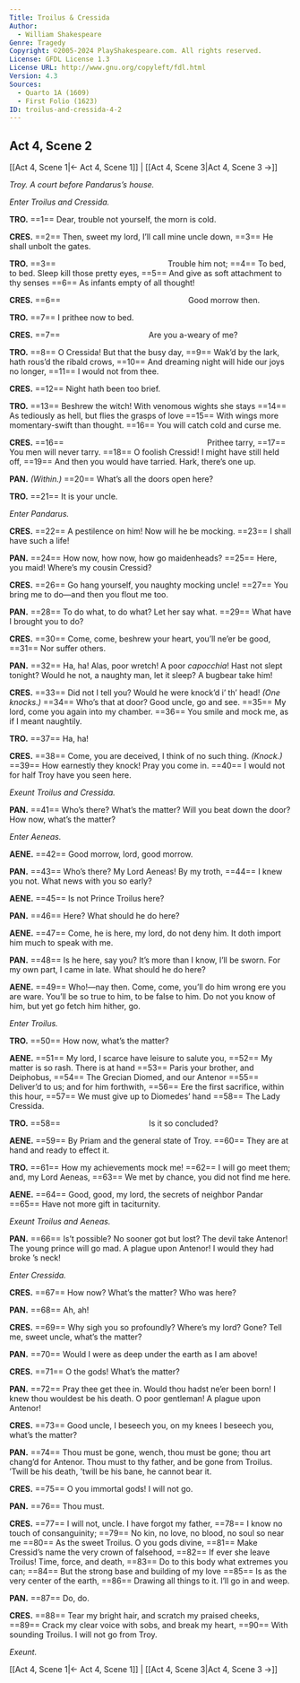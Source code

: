 ```yaml
---
Title: Troilus & Cressida
Author: 
  - William Shakespeare
Genre: Tragedy
Copyright: ©2005-2024 PlayShakespeare.com. All rights reserved.
License: GFDL License 1.3
License URL: http://www.gnu.org/copyleft/fdl.html
Version: 4.3
Sources:
  - Quarto 1A (1609)
  - First Folio (1623)
ID: troilus-and-cressida-4-2
---
```


## Act 4, Scene 2
[[Act 4, Scene 1|← Act 4, Scene 1]] | [[Act 4, Scene 3|Act 4, Scene 3 →]]

*Troy. A court before Pandarus’s house.*

*Enter Troilus and Cressida.*

**TRO.**
==1== Dear, trouble not yourself, the morn is cold.

**CRES.**
==2== Then, sweet my lord, I’ll call mine uncle down,
==3== He shall unbolt the gates.

**TRO.**
==3==               Trouble him not;
==4== To bed, to bed. Sleep kill those pretty eyes,
==5== And give as soft attachment to thy senses
==6== As infants empty of all thought!

**CRES.**
==6==                 Good morrow then.

**TRO.**
==7== I prithee now to bed.

**CRES.**
==7==            Are you a-weary of me?

**TRO.**
==8== O Cressida! But that the busy day,
==9== Wak’d by the lark, hath rous’d the ribald crows,
==10== And dreaming night will hide our joys no longer,
==11== I would not from thee.

**CRES.**
==12== Night hath been too brief.

**TRO.**
==13== Beshrew the witch! With venomous wights she stays
==14== As tediously as hell, but flies the grasps of love
==15== With wings more momentary-swift than thought.
==16== You will catch cold and curse me.

**CRES.**
==16==                   Prithee tarry,
==17== You men will never tarry.
==18== O foolish Cressid! I might have still held off,
==19== And then you would have tarried. Hark, there’s one up.

**PAN.**
*(Within.)*
==20== What’s all the doors open here?

**TRO.**
==21== It is your uncle.

*Enter Pandarus.*

**CRES.**
==22== A pestilence on him! Now will he be mocking.
==23== I shall have such a life!

**PAN.**
==24== How now, how now, how go maidenheads?
==25== Here, you maid! Where’s my cousin Cressid?

**CRES.**
==26== Go hang yourself, you naughty mocking uncle!
==27== You bring me to do—and then you flout me too.

**PAN.**
==28== To do what, to do what? Let her say what.
==29== What have I brought you to do?

**CRES.**
==30== Come, come, beshrew your heart, you’ll ne’er be good,
==31== Nor suffer others.

**PAN.**
==32== Ha, ha! Alas, poor wretch! A poor *capocchia*! Hast not slept tonight? Would he not, a naughty man, let it sleep? A bugbear take him!

**CRES.**
==33== Did not I tell you? Would he were knock’d i’ th’ head!
*(One knocks.)*
==34== Who’s that at door? Good uncle, go and see.
==35== My lord, come you again into my chamber.
==36== You smile and mock me, as if I meant naughtily.

**TRO.**
==37== Ha, ha!

**CRES.**
==38== Come, you are deceived, I think of no such thing.
*(Knock.)*
==39== How earnestly they knock! Pray you come in.
==40== I would not for half Troy have you seen here.

*Exeunt Troilus and Cressida.*

**PAN.**
==41== Who’s there? What’s the matter? Will you beat down the door? How now, what’s the matter?

*Enter Aeneas.*

**AENE.**
==42== Good morrow, lord, good morrow.

**PAN.**
==43== Who’s there? My Lord Aeneas! By my troth,
==44== I knew you not. What news with you so early?

**AENE.**
==45== Is not Prince Troilus here?

**PAN.**
==46== Here? What should he do here?

**AENE.**
==47== Come, he is here, my lord, do not deny him. It doth import him much to speak with me.

**PAN.**
==48== Is he here, say you? It’s more than I know, I’ll be sworn. For my own part, I came in late. What should he do here?

**AENE.**
==49== Who!—nay then. Come, come, you’ll do him wrong ere you are ware. You’ll be so true to him, to be false to him. Do not you know of him, but yet go fetch him hither, go.

*Enter Troilus.*

**TRO.**
==50== How now, what’s the matter?

**AENE.**
==51== My lord, I scarce have leisure to salute you,
==52== My matter is so rash. There is at hand
==53== Paris your brother, and Deiphobus,
==54== The Grecian Diomed, and our Antenor
==55== Deliver’d to us; and for him forthwith,
==56== Ere the first sacrifice, within this hour,
==57== We must give up to Diomedes’ hand
==58== The Lady Cressida.

**TRO.**
==58==            Is it so concluded?

**AENE.**
==59== By Priam and the general state of Troy.
==60== They are at hand and ready to effect it.

**TRO.**
==61== How my achievements mock me!
==62== I will go meet them; and, my Lord Aeneas,
==63== We met by chance, you did not find me here.

**AENE.**
==64== Good, good, my lord, the secrets of neighbor Pandar
==65== Have not more gift in taciturnity.

*Exeunt Troilus and Aeneas.*

**PAN.**
==66== Is’t possible? No sooner got but lost? The devil take Antenor! The young prince will go mad. A plague upon Antenor! I would they had broke ’s neck!

*Enter Cressida.*

**CRES.**
==67== How now? What’s the matter? Who was here?

**PAN.**
==68== Ah, ah!

**CRES.**
==69== Why sigh you so profoundly? Where’s my lord? Gone? Tell me, sweet uncle, what’s the matter?

**PAN.**
==70== Would I were as deep under the earth as I am above!

**CRES.**
==71== O the gods! What’s the matter?

**PAN.**
==72== Pray thee get thee in. Would thou hadst ne’er been born! I knew thou wouldest be his death. O poor gentleman! A plague upon Antenor!

**CRES.**
==73== Good uncle, I beseech you, on my knees I beseech you, what’s the matter?

**PAN.**
==74== Thou must be gone, wench, thou must be gone; thou art chang’d for Antenor. Thou must to thy father, and be gone from Troilus. ’Twill be his death, ’twill be his bane, he cannot bear it.

**CRES.**
==75== O you immortal gods! I will not go.

**PAN.**
==76== Thou must.

**CRES.**
==77== I will not, uncle. I have forgot my father,
==78== I know no touch of consanguinity;
==79== No kin, no love, no blood, no soul so near me
==80== As the sweet Troilus. O you gods divine,
==81== Make Cressid’s name the very crown of falsehood,
==82== If ever she leave Troilus! Time, force, and death,
==83== Do to this body what extremes you can;
==84== But the strong base and building of my love
==85== Is as the very center of the earth,
==86== Drawing all things to it. I’ll go in and weep.

**PAN.**
==87== Do, do.

**CRES.**
==88== Tear my bright hair, and scratch my praised cheeks,
==89== Crack my clear voice with sobs, and break my heart,
==90== With sounding Troilus. I will not go from Troy.

*Exeunt.*

[[Act 4, Scene 1|← Act 4, Scene 1]] | [[Act 4, Scene 3|Act 4, Scene 3 →]]